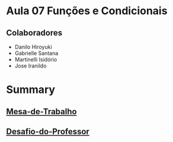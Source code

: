 # Aula 07 Funções e Condicionais

## Colaboradores


* Danilo Hiroyuki
* Gabrielle Santana
* Martinelli Isidório
* Jose Iranildo

# Summary

## [Mesa-de-Trabalho](./Mesa-De-Traba/Program.cs)
## [Desafio-do-Professor](./Desafio-do-Professor/Program.cs)